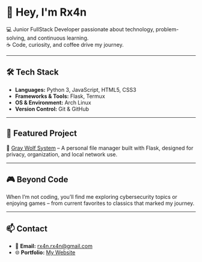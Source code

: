 # 👋 Hey, I'm Rx4n  

💻 Junior FullStack Developer passionate about technology, problem-solving, and continuous learning.  
☕ Code, curiosity, and coffee drive my journey.  

---

## 🛠️ Tech Stack  
- **Languages:** Python 3, JavaScript, HTML5, CSS3  
- **Frameworks & Tools:** Flask, Termux  
- **OS & Environment:** Arch Linux  
- **Version Control:** Git & GitHub  

---

## 🚀 Featured Project  
🐺 [Gray Wolf System](https://github.com/Rian-Batista-Rx4n/GWS) – A personal file manager built with Flask, designed for privacy, organization, and local network use.  

---

## 🎮 Beyond Code  
When I’m not coding, you’ll find me exploring cybersecurity topics or enjoying games – from current favorites to classics that marked my journey.  

---

## 📫 Contact  
- 📧 **Email:** rx4n.rx4n@gmail.com  
- 🌐 **Portfolio:** [My Website](https://rian-batista-rx4n.github.io/rian-batista/)  
